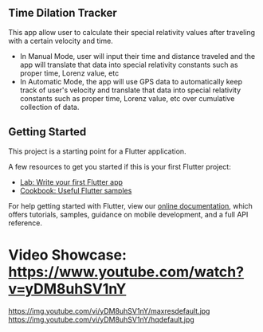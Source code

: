 ## Time Dilation Tracker
This app allow user to calculate their special relativity values after traveling with a certain velocity and time. 
- In Manual Mode, user will input their time and distance traveled and the app will translate that data into special relativity constants such as proper time, Lorenz value, etc
- In Automatic Mode, the app will use GPS data to automatically keep track of user's velocity and translate that data into special relativity constants such as proper time, Lorenz value, etc over cumulative collection of data.

## Getting Started

This project is a starting point for a Flutter application.

A few resources to get you started if this is your first Flutter project:

- [Lab: Write your first Flutter app](https://flutter.dev/docs/get-started/codelab)
- [Cookbook: Useful Flutter samples](https://flutter.dev/docs/cookbook)

For help getting started with Flutter, view our
[online documentation](https://flutter.dev/docs), which offers tutorials,
samples, guidance on mobile development, and a full API reference.

# Video Showcase: https://www.youtube.com/watch?v=yDM8uhSV1nY
https://img.youtube.com/vi/yDM8uhSV1nY/maxresdefault.jpg
https://img.youtube.com/vi/yDM8uhSV1nY/hqdefault.jpg
